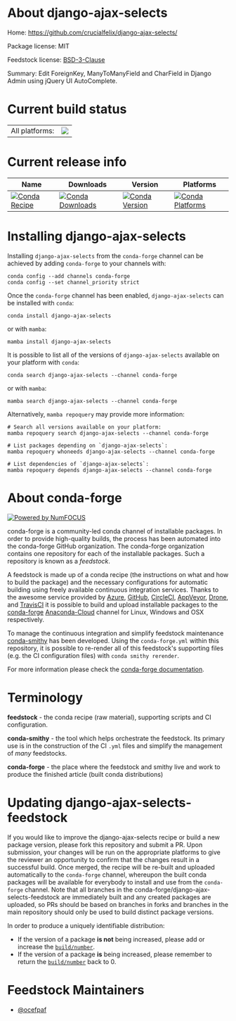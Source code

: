 About django-ajax-selects
=========================

Home: https://github.com/crucialfelix/django-ajax-selects/

Package license: MIT

Feedstock license: [BSD-3-Clause](https://github.com/conda-forge/django-ajax-selects-feedstock/blob/main/LICENSE.txt)

Summary: Edit ForeignKey, ManyToManyField and CharField in Django Admin using jQuery UI AutoComplete.

Current build status
====================


<table><tr><td>All platforms:</td>
    <td>
      <a href="https://dev.azure.com/conda-forge/feedstock-builds/_build/latest?definitionId=2870&branchName=main">
        <img src="https://dev.azure.com/conda-forge/feedstock-builds/_apis/build/status/django-ajax-selects-feedstock?branchName=main">
      </a>
    </td>
  </tr>
</table>

Current release info
====================

| Name | Downloads | Version | Platforms |
| --- | --- | --- | --- |
| [![Conda Recipe](https://img.shields.io/badge/recipe-django--ajax--selects-green.svg)](https://anaconda.org/conda-forge/django-ajax-selects) | [![Conda Downloads](https://img.shields.io/conda/dn/conda-forge/django-ajax-selects.svg)](https://anaconda.org/conda-forge/django-ajax-selects) | [![Conda Version](https://img.shields.io/conda/vn/conda-forge/django-ajax-selects.svg)](https://anaconda.org/conda-forge/django-ajax-selects) | [![Conda Platforms](https://img.shields.io/conda/pn/conda-forge/django-ajax-selects.svg)](https://anaconda.org/conda-forge/django-ajax-selects) |

Installing django-ajax-selects
==============================

Installing `django-ajax-selects` from the `conda-forge` channel can be achieved by adding `conda-forge` to your channels with:

```
conda config --add channels conda-forge
conda config --set channel_priority strict
```

Once the `conda-forge` channel has been enabled, `django-ajax-selects` can be installed with `conda`:

```
conda install django-ajax-selects
```

or with `mamba`:

```
mamba install django-ajax-selects
```

It is possible to list all of the versions of `django-ajax-selects` available on your platform with `conda`:

```
conda search django-ajax-selects --channel conda-forge
```

or with `mamba`:

```
mamba search django-ajax-selects --channel conda-forge
```

Alternatively, `mamba repoquery` may provide more information:

```
# Search all versions available on your platform:
mamba repoquery search django-ajax-selects --channel conda-forge

# List packages depending on `django-ajax-selects`:
mamba repoquery whoneeds django-ajax-selects --channel conda-forge

# List dependencies of `django-ajax-selects`:
mamba repoquery depends django-ajax-selects --channel conda-forge
```


About conda-forge
=================

[![Powered by
NumFOCUS](https://img.shields.io/badge/powered%20by-NumFOCUS-orange.svg?style=flat&colorA=E1523D&colorB=007D8A)](https://numfocus.org)

conda-forge is a community-led conda channel of installable packages.
In order to provide high-quality builds, the process has been automated into the
conda-forge GitHub organization. The conda-forge organization contains one repository
for each of the installable packages. Such a repository is known as a *feedstock*.

A feedstock is made up of a conda recipe (the instructions on what and how to build
the package) and the necessary configurations for automatic building using freely
available continuous integration services. Thanks to the awesome service provided by
[Azure](https://azure.microsoft.com/en-us/services/devops/), [GitHub](https://github.com/),
[CircleCI](https://circleci.com/), [AppVeyor](https://www.appveyor.com/),
[Drone](https://cloud.drone.io/welcome), and [TravisCI](https://travis-ci.com/)
it is possible to build and upload installable packages to the
[conda-forge](https://anaconda.org/conda-forge) [Anaconda-Cloud](https://anaconda.org/)
channel for Linux, Windows and OSX respectively.

To manage the continuous integration and simplify feedstock maintenance
[conda-smithy](https://github.com/conda-forge/conda-smithy) has been developed.
Using the ``conda-forge.yml`` within this repository, it is possible to re-render all of
this feedstock's supporting files (e.g. the CI configuration files) with ``conda smithy rerender``.

For more information please check the [conda-forge documentation](https://conda-forge.org/docs/).

Terminology
===========

**feedstock** - the conda recipe (raw material), supporting scripts and CI configuration.

**conda-smithy** - the tool which helps orchestrate the feedstock.
                   Its primary use is in the construction of the CI ``.yml`` files
                   and simplify the management of *many* feedstocks.

**conda-forge** - the place where the feedstock and smithy live and work to
                  produce the finished article (built conda distributions)


Updating django-ajax-selects-feedstock
======================================

If you would like to improve the django-ajax-selects recipe or build a new
package version, please fork this repository and submit a PR. Upon submission,
your changes will be run on the appropriate platforms to give the reviewer an
opportunity to confirm that the changes result in a successful build. Once
merged, the recipe will be re-built and uploaded automatically to the
`conda-forge` channel, whereupon the built conda packages will be available for
everybody to install and use from the `conda-forge` channel.
Note that all branches in the conda-forge/django-ajax-selects-feedstock are
immediately built and any created packages are uploaded, so PRs should be based
on branches in forks and branches in the main repository should only be used to
build distinct package versions.

In order to produce a uniquely identifiable distribution:
 * If the version of a package **is not** being increased, please add or increase
   the [``build/number``](https://docs.conda.io/projects/conda-build/en/latest/resources/define-metadata.html#build-number-and-string).
 * If the version of a package **is** being increased, please remember to return
   the [``build/number``](https://docs.conda.io/projects/conda-build/en/latest/resources/define-metadata.html#build-number-and-string)
   back to 0.

Feedstock Maintainers
=====================

* [@ocefpaf](https://github.com/ocefpaf/)

